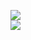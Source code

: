 [![](https://img.shields.io/badge/Made%20With-Github%20Spray-lightgrey.svg?style=for-the-badge&logo=github)](https://github.com/Annihil/github-spray#12685)  
[![](https://i.imgur.com/2DrTn0Z.gif)](https://github.com/Annihil/github-spray)